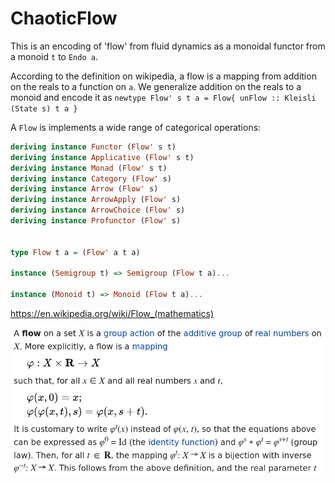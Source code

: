 # ChaoticFlow

This is an encoding of 'flow' from fluid dynamics as a monoidal functor from a monoid `t` to `Endo a`.

According to the definition on wikipedia, a flow is a mapping from addition on the reals to a function on `a`. We generalize addition on the reals to a monoid and encode it as `newtype Flow' s t a = Flow{ unFlow :: Kleisli (State s) t a }`

A `Flow` is implements a wide range of categorical operations:

```haskell
deriving instance Functor (Flow' s t)
deriving instance Applicative (Flow' s t)
deriving instance Monad (Flow' s t)
deriving instance Category (Flow' s)
deriving instance Arrow (Flow' s)
deriving instance ArrowApply (Flow' s)
deriving instance ArrowChoice (Flow' s)
deriving instance Profunctor (Flow' s)


type Flow t a = (Flow' a t a)

instance (Semigroup t) => Semigroup (Flow t a)...

instance (Monoid t) => Monoid (Flow t a)...
```

https://en.wikipedia.org/wiki/Flow_(mathematics)

![Image of Definition of Flow](https://raw.githubusercontent.com/Lambda-Logan/ChaoticFlow/main/Flow%20(mathematics)%20-%20Wikipedia.png)

